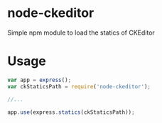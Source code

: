 node-ckeditor
=============

Simple npm module to load the statics of CKEditor


Usage
=====

```js
var app = express();
var ckStaticsPath = require('node-ckeditor');

//...

app.use(express.statics(ckStaticsPath));
```
